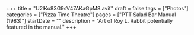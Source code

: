 +++
title = "U2lKo83G9sV47AKaGpM8.avif"
draft = false
tags = ["Photos"]
categories = ["Pizza Time Theatre"]
pages = ["PTT Salad Bar Manual (1983)"]
startDate = ""
description = "Art of Roy L. Rabbit potentially featured in the manual."
+++
